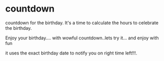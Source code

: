 # countdown 

countdown for the birthday. It's a time to calculate the hours to celebrate the birthday.

Enjoy your birthday.... with wowful countdown..lets try it... and enjoy with fun

it uses the exact birthday date to notify you on right time left!!!.
